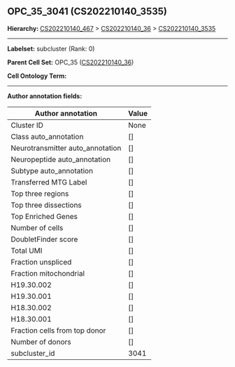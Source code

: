 ## OPC_35_3041 (CS202210140_3535)
<b>Hierarchy: </b>
[CS202210140_467](https://purl.brain-bican.org/taxonomy/CS202210140#CS202210140_467) >
[CS202210140_36](https://purl.brain-bican.org/taxonomy/CS202210140#CS202210140_36) >
[CS202210140_3535](https://purl.brain-bican.org/taxonomy/CS202210140#CS202210140_3535)

---


**Labelset:** subcluster (Rank: 0)

**Parent Cell Set:** OPC_35 ([CS202210140_36](https://purl.brain-bican.org/taxonomy/CS202210140#CS202210140_36))



**Cell Ontology Term:** 

[MARKER GENES.]: #


---

[TRANSFERRED ANNOTATIONS.]: #


[AUTHOR ANNOTATION FIELDS.]: #


**Author annotation fields:**

| Author annotation | Value |
|-------------------|-------|
|Cluster ID|None|
|Class auto_annotation|[]|
|Neurotransmitter auto_annotation|[]|
|Neuropeptide auto_annotation|[]|
|Subtype auto_annotation|[]|
|Transferred MTG Label|[]|
|Top three regions|[]|
|Top three dissections|[]|
|Top Enriched Genes|[]|
|Number of cells|[]|
|DoubletFinder score|[]|
|Total UMI|[]|
|Fraction unspliced|[]|
|Fraction mitochondrial|[]|
|H19.30.002|[]|
|H19.30.001|[]|
|H18.30.002|[]|
|H18.30.001|[]|
|Fraction cells from top donor|[]|
|Number of donors|[]|
|subcluster_id|3041|
